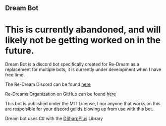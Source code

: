 ## Dream Bot

# This is currently abandoned, and will likely not be getting worked on in the future.

Dream Bot is a discord bot specifically created for Re-Dream as a replacement for multiple bots, it is currently under development when I have free time.

The Re-Dream Discord can be found [here][2]

Re-Dreams Organization on GitHub can be found [here][3]

This bot is published under the MIT License, I nor anyone that works on this are respoisible for your discord guilds blowing up from use with this bot.

Dream bot uses C# with the [DSharpPlus][1] Library

[1]: https://github.com/NaamloosDT/DSharpPlus
[2]: https://discord.gg/9Gc8DeA
[3]: https://github.com/Re-Dream
